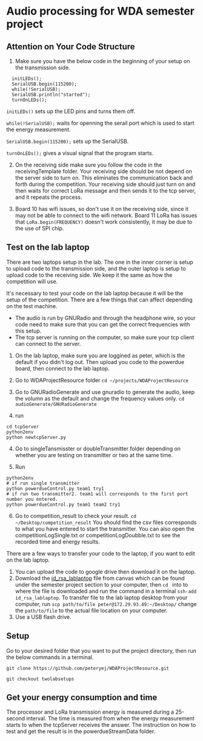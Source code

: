 # Audio processing for WDA semester project

## Attention on Your Code Structure
1. Make sure you have the below code in the beginning of your setup on the transmission side.
```
  initLEDs();
  SerialUSB.begin(115200);
  while(!SerialUSB);
  SerialUSB.println("started");
  turnOnLEDs();
```
`initLEDs()` sets up the LED pins and turns them off. 

`while(!SerialUSB);` waits for openning the serail port which is used to start the energy measurement.

`SerialUSB.begin(115200);` sets up the SerialUSB. 

`turnOnLEDs();` gives a visual signal that the program starts. 

2. On the receiving side make sure you follow the code in the receivingTemplate folder. Your receiving side should be not depend on the server side to turn on. This eliminates the communication back and forth during the competition. Your receiving side should just turn on and then waits for correct LoRa message and then sends it to the tcp server, and it repeats the process. 

3. Board 10 has wifi issues, so don't use it on the receiving side, since it may not be able to connect to the wifi network. Board 11 LoRa has issues that `LoRa.begin(FREQUENCY)` doesn't work consistently, it may be due to the use of SPI chip.

## Test on the lab laptop
There are two laptops setup in the lab. The one in the inner corner is setup to upload code to the transmission side, and the outer laptop is setup to upload code to the receiving side. We keep it the same as how the competition will use. 

It's necessary to test your code on the lab laptop because it will be the setup of the competition. There are a few things that can affect depending on the test machine. 
- The audio is run by GNURadio and through the headphone wire, so your code need to make sure that you can get the correct frequencies with this setup. 
- The tcp server is running on the computer, so make sure your tcp client can connect to the server. 

1. On the lab laptop, make sure you are loggined as peter, which is the default if you didn't log out. Then upload you code to the powerdue board, then connect to the lab laptop.
2. Go to WDAProjectResource folder `cd ~/projects/WDAProjectResource` 
3. Go to GNURadioGenerate and use gnuradio to generate the audio, keep the volumn as the default and change the frequency values only.
`cd audioGenerate/GNURadioGenerate`

4. run
```
cd tcpServer
python2env
python newtcpServer.py
```
4. Go to singleTansmisster or doubleTransmitter folder depending on whether you are testing on transmitter or two at the same time. 

5. Run 
```
python2env
# if run single transmitter
python powerdueControl.py team1 try1
# if run two transmitter2. team1 will corresponds to the first port number you entered.
python powerdueControl.py team1 team2 try1
```

6. Go to competition_result to check your result. `cd ~/Desktop/competition_result` 
You should find the csv files corresponds to what you have entered to start the transmitter. You can also open the competitionLogSingle.txt or competitionLogDoubble.txt to see the recorded time and energy results.


There are a few ways to transfer your code to the laptop, if you want to edit on the lab laptop.
1. You can upload the code to google drive then download it on the laptop. 
2. Download the [id_rsa_lablaptop](https://canvas.cmu.edu/courses/5895/files/3082952?module_item_id=902229) file from canvas which can be found under the semester project section to your computer, then `cd ` into to where the file is downloaded and run the command in a terminal `ssh-add id_rsa_lablaptop`. To transfer file to the lab laptop desktop from your computer, run `scp path/to/file peter@172.29.93.49:~/Desktop/` change the `path/to/file` to the actual file location on your computer.
3. Use a USB flash drive. 



## Setup
Go to your desired folder that you want to put the project directory, then run the below commands in a terminal.

`git clone https://github.com/peteryej/WDAProjectResource.git`

`git checkout twolabsetups`


## Get your energy consumption and time
The processor and LoRa transmission energy is measured during a 25-second interval. The time is measured from when the energy measurement starts to when the tcpServer receives the answer. The instruction on how to test and get the result is in the powerdueStreamData folder.




